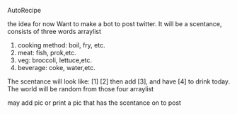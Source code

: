 AutoRecipe

the idea for now
Want to make a bot to post twitter.
It will be a scentance, consists of three words arraylist
1. cooking method: boil, fry, etc.
2. meat: fish, prok,etc.
3. veg: broccoli, lettuce,etc.
4. beverage: coke, water,etc.

The scentance will look like:
[1] [2] then add [3], and have [4] to drink today. 
The world will be random from those four arraylist


may add pic or print a pic that has the scentance on to post